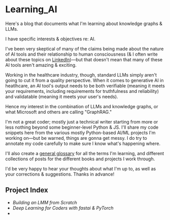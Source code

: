 # Learning_AI

Here's a blog that documents what I'm learning about knowledge graphs &amp; LLMs. 

I have specific interests & objectives re: AI.

I've been very skeptical of many of the claims being made about the nature of AI tools and their relationship to human consciousness (&amp; I often write about these topics on [LinkedIn](https://www.linkedin.com/in/mjkaul/))—but that doesn't mean that many of these AI tools aren't amazing & exciting. 

Working in the healthcare industry, though, standard LLMs simply aren't going to cut it from a quality perspective. When it comes to generative AI in heatlhcare, an AI tool's output needs to be both verifiable (meaning it meets your requirements, including requirements for truthfulness and reliability) and validatable (meaning it meets your user's needs). 

Hence my interest in the combination of LLMs and knowledge graphs, or what Microsoft and others are calling "GraphRAG." 

I'm not a great coder; mostly just a technical writer starting from more or less nothing beyond some beginner-level Python & JS. I'll share my code snippets here from the various mostly Python-based AI/ML projects I'm working on—but be warned, things are gonna get messy. I do try to annotate my code carefully to make sure I know what's happening where. 

I'll also create a [general glossary](/glossary.md) for all the terms I'm learning, and different collections of posts for the different books and projects I work through. 

I'd be very happy to hear your thoughts about what I'm up to, as well as your corrections & suggestions. Thanks in advance!

## Project Index

- *Building an LMM from Scratch*
- *Deep Learning for Coders with fastai & PyTorch*
- 
